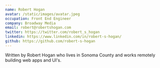 ```yaml
---
name: Robert Hogan
avatar: /static/images/avatar.jpeg
occupation: Front End Engineer
company: Broadway Media
email: robert@robertshogan.com
twitter: https://twitter.com/robert_s_hogan
linkedin: https://www.linkedin.com/in/robert-s-hogan/
github: https://github.com/robert-s-hogan
---
```


Written by Robert Hogan who lives in Sonoma County and works remotely building web apps and UI's.
